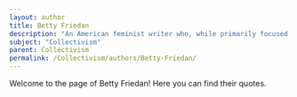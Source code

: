 ```yaml
---
layout: author
title: Betty Friedan
description: "An American feminist writer who, while primarily focused on gender issues, contributed to discussions on collectivism by advocating for collective social change and women's rights."
subject: "Collectivism"
parent: Collectivism
permalink: /Collectivism/authors/Betty-Friedan/
---
```


Welcome to the page of Betty Friedan! Here you can find their quotes.
